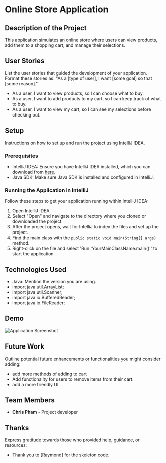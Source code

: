 # Online Store Application

## Description of the Project

This application simulates an online store where users can view products, add them to a shopping cart, and manage their selections.


## User Stories

List the user stories that guided the development of your application. Format these stories as: "As a [type of user], I want [some goal] so that [some reason]."

- As a user, I want to view products, so I can choose what to buy.
- As a user, I want to add products to my cart, so I can keep track of what to buy.
- As a user, I want to view my cart, so I can see my selections before checking out.

## Setup

Instructions on how to set up and run the project using IntelliJ IDEA.

### Prerequisites

- IntelliJ IDEA: Ensure you have IntelliJ IDEA installed, which you can download from [here](https://www.jetbrains.com/idea/download/).
- Java SDK: Make sure Java SDK is installed and configured in IntelliJ.

### Running the Application in IntelliJ

Follow these steps to get your application running within IntelliJ IDEA:

1. Open IntelliJ IDEA.
2. Select "Open" and navigate to the directory where you cloned or downloaded the project.
3. After the project opens, wait for IntelliJ to index the files and set up the project.
4. Find the main class with the `public static void main(String[] args)` method.
5. Right-click on the file and select 'Run 'YourMainClassName.main()'' to start the application.

## Technologies Used

- Java: Mention the version you are using.
- import java.util.ArrayList;
- import java.util.Scanner;
- import java.io.BufferedReader;
- import java.io.FileReader;

## Demo

![Application Screenshot](path/to/your/screenshot.png)

## Future Work

Outline potential future enhancements or functionalities you might consider adding:

- add more methods of adding to cart
- Add functionality for users to remove items from their cart.
- add a more friendly UI

## Team Members

- **Chris Pham** - Project developer

## Thanks

Express gratitude towards those who provided help, guidance, or resources:

- Thank you to [Raymond] for the skeleton code.

